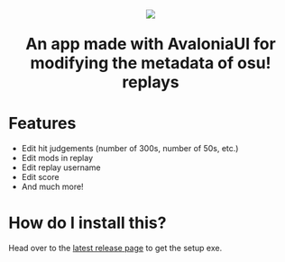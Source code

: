 <h1 align="center">
  <img src="https://user-images.githubusercontent.com/71889427/225059629-646d347c-edf7-488e-a66d-b6a907113ddf.png"></img>

  <p>An app made with AvaloniaUI for modifying the metadata of osu! replays</p> 
</h1>

# Features
- Edit hit judgements (number of 300s, number of 50s, etc.)
- Edit mods in replay
- Edit replay username
- Edit score
- And much more!

# How do I install this?
Head over to the [latest release page](https://github.com/Plextora/osrUI/releases/latest) to get the setup exe.
